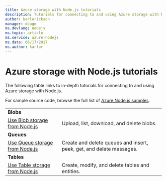 ```yaml
---
title: Azure storage with Node.js tutorials
description: Tutorials for connecting to and using Azure storage with Node.js.
author: karlerickson
manager: douge
ms.devlang: nodejs
ms.topic: article
ms.service: azure-nodejs
ms.date: 06/17/2017
ms.author: karler
---
```


# Azure storage with Node.js tutorials

The following table links to in-depth tutorials for connecting to and using Azure storage with Node.js.

For sample source code, browse the full list of [Azure Node.js samples](https://azure.microsoft.com/resources/samples/?term=nodejs).

| | |
|---|---|
| **Blobs** ||
| [Use Blob storage from Node.js](/azure/storage/storage-nodejs-how-to-use-blob-storage?toc=/azure/javascript/toc.json&bc=/azure/javascript/breadcrumb/toc.json) | Upload, list, download, and delete blobs. |
| **Queues** ||
| [Use Queue storage from Node.js](/azure/storage/storage-nodejs-how-to-use-queues?toc=/azure/javascript/toc.json&bc=/azure/javascript/breadcrumb/toc.json) | Create and delete queues and insert, peek, get, and delete messages. |
| **Tables** ||
| [Use Table storage from Node.js](/azure/storage/storage-nodejs-how-to-use-table-storage?toc=/azure/javascript/toc.json&bc=/azure/javascript/breadcrumb/toc.json) | Create, modify, and delete tables and entities. |
